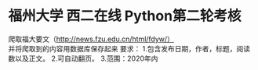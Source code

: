 # 福州大学 西二在线 Python第⼆轮考核
爬取福⼤要⽂（http://news.fzu.edu.cn/html/fdyw/）  
并将爬取到的内容⽤数据库保存起来 
要求： 1.包含发布⽇期，作者，标题，阅读 数以及正⽂。 2.可⾃动翻⻚。 3.范围：2020年内

